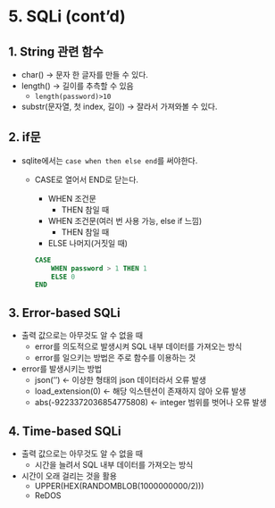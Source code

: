 # 5. SQLi (cont’d)

## 1. String 관련 함수

- char() → 문자 한 글자를 만들 수 있다.
- length() → 길이를 추측할 수 있음
    - `length(password)>10`
- substr(문자열, 첫 index, 길이) → 잘라서 가져와볼 수 있다.

## 2. if문

- sqlite에서는 `case when then else end`를 써야한다.
    - CASE로 열어서 END로 닫는다.
        - WHEN 조건문
            - THEN 참일 때
        - WHEN 조건문(여러 번 사용 가능, else if 느낌)
            - THEN 참일 때
        - ELSE 나머지(거짓일 때)
        
        ```sql
        CASE
        	WHEN password > 1 THEN 1
        	ELSE 0
        END
        ```
        

## 3. Error-based SQLi

- 출력 값으로는 아무것도 알 수 없을 때
    - error를 의도적으로 발생시켜 SQL 내부 데이터를 가져오는 방식
    - error를 일으키는 방법은 주로 함수를 이용하는 것
- error를 발생시키는 방법
    - json(’’) ← 이상한 형태의 json 데이터라서 오류 발생
    - load_extension(0) ← 해당 익스텐션이 존재하지 않아 오류 발생
    - abs(-9223372036854775808) ← integer 범위를 벗어나 오류 발생

## 4. Time-based SQLi

- 출력 값으로는 아무것도 알 수 없을 때
    - 시간을 늘려서 SQL 내부 데이터를 가져오는 방식
- 시간이 오래 걸리는 것을 활용
    - UPPER(HEX(RANDOMBLOB(1000000000/2)))
    - ReDOS